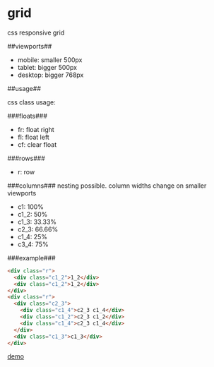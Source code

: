 # grid
css responsive grid

##viewports##
- mobile: smaller 500px
- tablet: bigger 500px
- desktop: bigger 768px

##usage##

css class usage:

###floats###
- fr: float right
- fl: float left
- cf: clear float

###rows###

- r: row

###columns###
nesting possible. column widths change on smaller viewports
- c1: 100%
- c1_2: 50%
- c1_3: 33.33%
- c2_3: 66.66%
- c1_4: 25%
- c3_4: 75%

###example###
```html
<div class="r">
  <div class="c1_2">1_2</div>
  <div class="c1_2">1_2</div>
</div>
<div class="r">
  <div class="c2_3">
    <div class="c1_4">c2_3 c1_4</div>
    <div class="c1_2">c2_3 c1_2</div>
    <div class="c1_4">c2_3 c1_4</div>
  </div>
  <div class="c1_3">c1_3</div>
</div>
```

[demo](http://di3.github.io/grid/)
